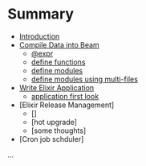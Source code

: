 # Summary

* [Introduction](README.md)
* [Compile Data into Beam](./compile_data_into_beam/1_0_compile_data_into_beam.md)
    * [@expr](./compile_data_into_beam/1_1_using_expr.md)
    * [define functions](./compile_data_into_beam/1_2_def_functions.md)
    * [define modules](./compile_data_into_beam/1_3_def_modules.md)
    * [define modules using multi-files](./compile_data_into_beam/1_4_def_modules_split_files.md)
* [Write Elixir Application](./write_elixir_application/2_0_write_elixir_application.md)
    * [application first look](./write_elixir_application/2_1_application_first_look.md)
* [Elixir Release Management]
    * []
    * [hot upgrade]
    * [some thoughts]
* [Cron job schduler]

...
